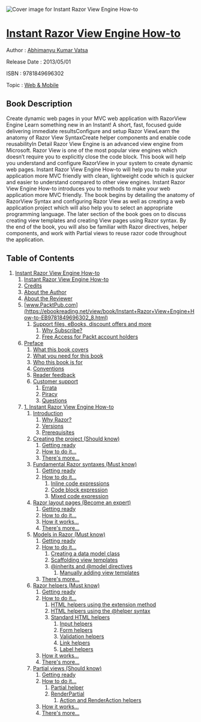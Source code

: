 ![Cover image for Instant Razor View Engine How-to](https://imgdetail.ebookreading.net/cover/cover/web_mobile/EB9781849696302.jpg)

[Instant Razor View Engine How-to](https://ebookreading.net/view/book/Instant+Razor+View+Engine+How-to-EB9781849696302_1.html "Instant Razor View Engine How-to")
====================================================================================================================

Author : [Abhimanyu Kumar Vatsa](https://ebookreading.net/search/author/Abhimanyu+Kumar+Vatsa)

Release Date : 2013/05/01

ISBN : 9781849696302

Topic : [Web & Mobile](https://ebookreading.net/search/category/web-mobile)

Book Description
-----------------

Create dynamic web pages in your MVC web application with RazorView Engine
Learn something new in an Instant! A short, fast, focused guide delivering immediate resultsConfigure and setup Razor ViewLearn the anatomy of Razor View SyntaxCreate helper components and enable code reusabilityIn Detail
Razor View Engine is an advanced view engine from Microsoft. Razor View is one of the most popular view engines which doesn’t require you to explicitly close the code block. This book will help you understand and configure RazorView in your system to create dynamic web pages.
Instant Razor View Engine How-to will help you to make your application more MVC friendly with clean, lightweight code which is quicker and easier to understand compared to other view engines.
Instant Razor View Engine How-to introduces you to methods to make your web application more MVC friendly. The book begins by detailing the anatomy of RazorView Syntax and configuring Razor View as well as creating a web application project which will also help you to select an appropriate programming language. The later section of the book goes on to discuss creating view templates and creating View pages using Razor syntax. By the end of the book, you will also be familiar with Razor directives, helper components, and work with Partial views to reuse razor code throughout the application.
              
Table of Contents
-----------------

1. [Instant Razor View Engine How-to](https://ebookreading.net/view/book/Instant+Razor+View+Engine+How-to-EB9781849696302_3.html)
    1. [Instant Razor View Engine How-to](https://ebookreading.net/view/book/Instant+Razor+View+Engine+How-to-EB9781849696302_4.html)
    1. [Credits](https://ebookreading.net/view/book/Instant+Razor+View+Engine+How-to-EB9781849696302_5.html)
    1. [About the Author](https://ebookreading.net/view/book/Instant+Razor+View+Engine+How-to-EB9781849696302_6.html)
    1. [About the Reviewer](https://ebookreading.net/view/book/Instant+Razor+View+Engine+How-to-EB9781849696302_7.html)
    1. [www.PacktPub.com](https://ebookreading.net/view/book/Instant+Razor+View+Engine+How-to-EB9781849696302_8.html)
        1. [Support files, eBooks, discount offers and more](https://ebookreading.net/view/book/Instant+Razor+View+Engine+How-to-EB9781849696302_8.html#ch00lvl1sec01)
            1. [Why Subscribe?](https://ebookreading.net/view/book/Instant+Razor+View+Engine+How-to-EB9781849696302_8.html#ch00lvl2sec01)
            1. [Free Access for Packt account holders](https://ebookreading.net/view/book/Instant+Razor+View+Engine+How-to-EB9781849696302_8.html#ch00lvl2sec02)
    1. [Preface](https://ebookreading.net/view/book/Instant+Razor+View+Engine+How-to-EB9781849696302_9.html)
        1. [What this book covers](https://ebookreading.net/view/book/Instant+Razor+View+Engine+How-to-EB9781849696302_9.html#ch00lvl1sec02)
        1. [What you need for this book](https://ebookreading.net/view/book/Instant+Razor+View+Engine+How-to-EB9781849696302_10.html)
        1. [Who this book is for](https://ebookreading.net/view/book/Instant+Razor+View+Engine+How-to-EB9781849696302_11.html)
        1. [Conventions](https://ebookreading.net/view/book/Instant+Razor+View+Engine+How-to-EB9781849696302_12.html)
        1. [Reader feedback](https://ebookreading.net/view/book/Instant+Razor+View+Engine+How-to-EB9781849696302_13.html)
        1. [Customer support](https://ebookreading.net/view/book/Instant+Razor+View+Engine+How-to-EB9781849696302_14.html)
            1. [Errata](https://ebookreading.net/view/book/Instant+Razor+View+Engine+How-to-EB9781849696302_14.html#ch00lvl2sec03)
            1. [Piracy](https://ebookreading.net/view/book/Instant+Razor+View+Engine+How-to-EB9781849696302_14.html#ch00lvl2sec04)
            1. [Questions](https://ebookreading.net/view/book/Instant+Razor+View+Engine+How-to-EB9781849696302_14.html#ch00lvl2sec05)
    1. [1. Instant Razor View Engine How-to](https://ebookreading.net/view/book/Instant+Razor+View+Engine+How-to-EB9781849696302_15.html)
        1. [Introduction](https://ebookreading.net/view/book/Instant+Razor+View+Engine+How-to-EB9781849696302_15.html#ch01lvl1sec08)
            1. [Why Razor?](https://ebookreading.net/view/book/Instant+Razor+View+Engine+How-to-EB9781849696302_15.html#ch01lvl2sec06)
            1. [Versions](https://ebookreading.net/view/book/Instant+Razor+View+Engine+How-to-EB9781849696302_15.html#ch01lvl2sec07)
            1. [Prerequisites](https://ebookreading.net/view/book/Instant+Razor+View+Engine+How-to-EB9781849696302_15.html#ch01lvl2sec08)
        1. [Creating the project (Should know)](https://ebookreading.net/view/book/Instant+Razor+View+Engine+How-to-EB9781849696302_16.html)
            1. [Getting ready](https://ebookreading.net/view/book/Instant+Razor+View+Engine+How-to-EB9781849696302_16.html#ch01lvl2sec09)
            1. [How to do it...](https://ebookreading.net/view/book/Instant+Razor+View+Engine+How-to-EB9781849696302_16.html#ch01lvl2sec10)
            1. [There&#39;s more...](https://ebookreading.net/view/book/Instant+Razor+View+Engine+How-to-EB9781849696302_16.html#ch01lvl2sec11)
        1. [Fundamental Razor syntaxes (Must know)](https://ebookreading.net/view/book/Instant+Razor+View+Engine+How-to-EB9781849696302_17.html)
            1. [Getting ready](https://ebookreading.net/view/book/Instant+Razor+View+Engine+How-to-EB9781849696302_17.html#ch01lvl2sec12)
            1. [How to do it...](https://ebookreading.net/view/book/Instant+Razor+View+Engine+How-to-EB9781849696302_17.html#ch01lvl2sec13)
                1. [Inline code expressions](https://ebookreading.net/view/book/Instant+Razor+View+Engine+How-to-EB9781849696302_17.html#ch01lvl3sec01)
                1. [Code block expression](https://ebookreading.net/view/book/Instant+Razor+View+Engine+How-to-EB9781849696302_17.html#ch01lvl3sec02)
                1. [Mixed code expression](https://ebookreading.net/view/book/Instant+Razor+View+Engine+How-to-EB9781849696302_17.html#ch01lvl3sec03)
        1. [Razor layout pages (Become an expert)](https://ebookreading.net/view/book/Instant+Razor+View+Engine+How-to-EB9781849696302_18.html)
            1. [Getting ready](https://ebookreading.net/view/book/Instant+Razor+View+Engine+How-to-EB9781849696302_18.html#ch01lvl2sec14)
            1. [How to do it...](https://ebookreading.net/view/book/Instant+Razor+View+Engine+How-to-EB9781849696302_18.html#ch01lvl2sec15)
            1. [How it works...](https://ebookreading.net/view/book/Instant+Razor+View+Engine+How-to-EB9781849696302_18.html#ch01lvl2sec16)
            1. [There&#39;s more...](https://ebookreading.net/view/book/Instant+Razor+View+Engine+How-to-EB9781849696302_18.html#ch01lvl2sec17)
        1. [Models in Razor (Must know)](https://ebookreading.net/view/book/Instant+Razor+View+Engine+How-to-EB9781849696302_19.html)
            1. [Getting ready](https://ebookreading.net/view/book/Instant+Razor+View+Engine+How-to-EB9781849696302_19.html#ch01lvl2sec18)
            1. [How to do it...](https://ebookreading.net/view/book/Instant+Razor+View+Engine+How-to-EB9781849696302_19.html#ch01lvl2sec19)
                1. [Creating a data model class](https://ebookreading.net/view/book/Instant+Razor+View+Engine+How-to-EB9781849696302_19.html#ch01lvl3sec04)
                1. [Scaffolding view templates](https://ebookreading.net/view/book/Instant+Razor+View+Engine+How-to-EB9781849696302_19.html#ch01lvl3sec05)
                1. [@inherits and @model directives](https://ebookreading.net/view/book/Instant+Razor+View+Engine+How-to-EB9781849696302_19.html#ch01lvl3sec06)
                    1. [Manually adding view templates](https://ebookreading.net/view/book/Instant+Razor+View+Engine+How-to-EB9781849696302_19.html#ch01lvl4sec01)
            1. [There&#39;s more...](https://ebookreading.net/view/book/Instant+Razor+View+Engine+How-to-EB9781849696302_19.html#ch01lvl2sec20)
        1. [Razor helpers (Must know)](https://ebookreading.net/view/book/Instant+Razor+View+Engine+How-to-EB9781849696302_20.html)
            1. [Getting ready](https://ebookreading.net/view/book/Instant+Razor+View+Engine+How-to-EB9781849696302_20.html#ch01lvl2sec21)
            1. [How to do it...](https://ebookreading.net/view/book/Instant+Razor+View+Engine+How-to-EB9781849696302_20.html#ch01lvl2sec22)
                1. [HTML helpers using the extension method](https://ebookreading.net/view/book/Instant+Razor+View+Engine+How-to-EB9781849696302_20.html#ch01lvl3sec07)
                1. [HTML helpers using the @helper syntax](https://ebookreading.net/view/book/Instant+Razor+View+Engine+How-to-EB9781849696302_20.html#ch01lvl3sec08)
                1. [Standard HTML helpers](https://ebookreading.net/view/book/Instant+Razor+View+Engine+How-to-EB9781849696302_20.html#ch01lvl3sec09)
                    1. [Input helpers](https://ebookreading.net/view/book/Instant+Razor+View+Engine+How-to-EB9781849696302_20.html#ch01lvl4sec02)
                    1. [Form helpers](https://ebookreading.net/view/book/Instant+Razor+View+Engine+How-to-EB9781849696302_20.html#ch01lvl4sec03)
                    1. [Validation helpers](https://ebookreading.net/view/book/Instant+Razor+View+Engine+How-to-EB9781849696302_20.html#ch01lvl4sec04)
                    1. [Link helpers](https://ebookreading.net/view/book/Instant+Razor+View+Engine+How-to-EB9781849696302_20.html#ch01lvl4sec05)
                    1. [Label helpers](https://ebookreading.net/view/book/Instant+Razor+View+Engine+How-to-EB9781849696302_20.html#ch01lvl4sec06)
            1. [How it works...](https://ebookreading.net/view/book/Instant+Razor+View+Engine+How-to-EB9781849696302_20.html#ch01lvl2sec23)
            1. [There&#39;s more...](https://ebookreading.net/view/book/Instant+Razor+View+Engine+How-to-EB9781849696302_20.html#ch01lvl2sec24)
        1. [Partial views (Should know)](https://ebookreading.net/view/book/Instant+Razor+View+Engine+How-to-EB9781849696302_21.html)
            1. [Getting ready](https://ebookreading.net/view/book/Instant+Razor+View+Engine+How-to-EB9781849696302_21.html#ch01lvl2sec25)
            1. [How to do it...](https://ebookreading.net/view/book/Instant+Razor+View+Engine+How-to-EB9781849696302_21.html#ch01lvl2sec26)
                1. [Partial helper](https://ebookreading.net/view/book/Instant+Razor+View+Engine+How-to-EB9781849696302_21.html#ch01lvl3sec10)
                1. [RenderPartial](https://ebookreading.net/view/book/Instant+Razor+View+Engine+How-to-EB9781849696302_21.html#ch01lvl3sec11)
                    1. [Action and RenderAction helpers](https://ebookreading.net/view/book/Instant+Razor+View+Engine+How-to-EB9781849696302_21.html#ch01lvl4sec07)
            1. [How it works...](https://ebookreading.net/view/book/Instant+Razor+View+Engine+How-to-EB9781849696302_21.html#ch01lvl2sec27)
            1. [There&#39;s more...](https://ebookreading.net/view/book/Instant+Razor+View+Engine+How-to-EB9781849696302_21.html#ch01lvl2sec28)
